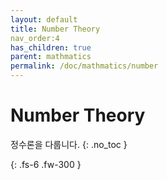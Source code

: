 ```yaml
---
layout: default
title: Number Theory
nav_order:4
has_children: true
parent: mathmatics
permalink: /doc/mathmatics/number
---
```


# Number Theory
정수론을 다룹니다.
{: .no_toc }


{: .fs-6 .fw-300 }
